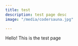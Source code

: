 ```yaml
---
title: test
description: test page desc
image: "/media/codersauna.jpg"

---
```

Hello! This is the test page